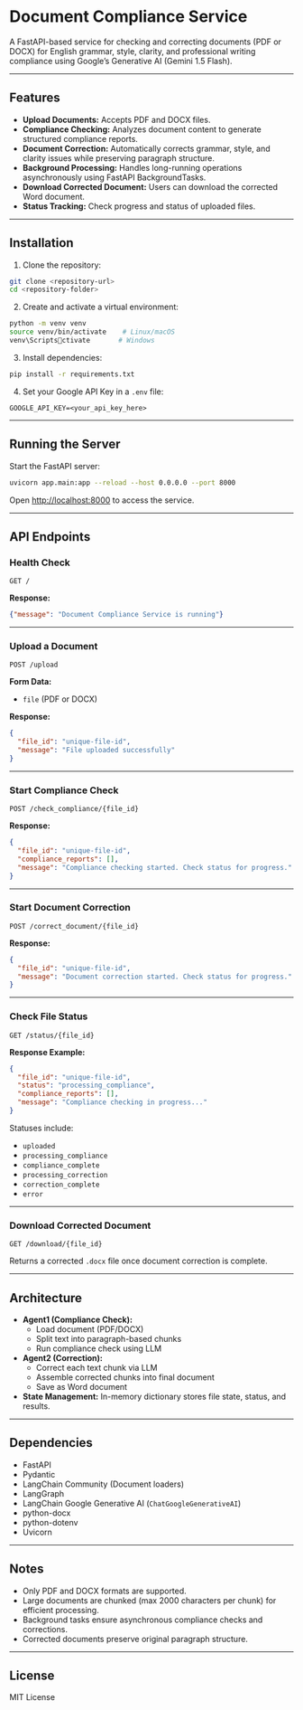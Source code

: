 # Document Compliance Service

A FastAPI-based service for checking and correcting documents (PDF or DOCX) for English grammar, style, clarity, and professional writing compliance using Google’s Generative AI (Gemini 1.5 Flash).

---

## Features

- **Upload Documents:** Accepts PDF and DOCX files.
- **Compliance Checking:** Analyzes document content to generate structured compliance reports.
- **Document Correction:** Automatically corrects grammar, style, and clarity issues while preserving paragraph structure.
- **Background Processing:** Handles long-running operations asynchronously using FastAPI BackgroundTasks.
- **Download Corrected Document:** Users can download the corrected Word document.
- **Status Tracking:** Check progress and status of uploaded files.

---

## Installation

1. Clone the repository:
```bash
git clone <repository-url>
cd <repository-folder>
```

2. Create and activate a virtual environment:
```bash
python -m venv venv
source venv/bin/activate    # Linux/macOS
venv\Scriptsctivate       # Windows
```

3. Install dependencies:
```bash
pip install -r requirements.txt
```

4. Set your Google API Key in a `.env` file:
```
GOOGLE_API_KEY=<your_api_key_here>
```

---

## Running the Server

Start the FastAPI server:
```bash
uvicorn app.main:app --reload --host 0.0.0.0 --port 8000
```

Open [http://localhost:8000](http://localhost:8000) to access the service.

---

## API Endpoints

### Health Check
```http
GET /
```
**Response:**
```json
{"message": "Document Compliance Service is running"}
```

---

### Upload a Document
```http
POST /upload
```
**Form Data:**
- `file` (PDF or DOCX)

**Response:**
```json
{
  "file_id": "unique-file-id",
  "message": "File uploaded successfully"
}
```

---

### Start Compliance Check
```http
POST /check_compliance/{file_id}
```

**Response:**
```json
{
  "file_id": "unique-file-id",
  "compliance_reports": [],
  "message": "Compliance checking started. Check status for progress."
}
```

---

### Start Document Correction
```http
POST /correct_document/{file_id}
```

**Response:**
```json
{
  "file_id": "unique-file-id",
  "message": "Document correction started. Check status for progress."
}
```

---

### Check File Status
```http
GET /status/{file_id}
```

**Response Example:**
```json
{
  "file_id": "unique-file-id",
  "status": "processing_compliance",
  "compliance_reports": [],
  "message": "Compliance checking in progress..."
}
```

Statuses include:
- `uploaded`
- `processing_compliance`
- `compliance_complete`
- `processing_correction`
- `correction_complete`
- `error`

---

### Download Corrected Document
```http
GET /download/{file_id}
```
Returns a corrected `.docx` file once document correction is complete.

---

## Architecture

- **Agent1 (Compliance Check):**
  - Load document (PDF/DOCX)
  - Split text into paragraph-based chunks
  - Run compliance check using LLM
- **Agent2 (Correction):**
  - Correct each text chunk via LLM
  - Assemble corrected chunks into final document
  - Save as Word document
- **State Management:** In-memory dictionary stores file state, status, and results.

---

## Dependencies

- FastAPI
- Pydantic
- LangChain Community (Document loaders)
- LangGraph
- LangChain Google Generative AI (`ChatGoogleGenerativeAI`)
- python-docx
- python-dotenv
- Uvicorn

---

## Notes

- Only PDF and DOCX formats are supported.
- Large documents are chunked (max 2000 characters per chunk) for efficient processing.
- Background tasks ensure asynchronous compliance checks and corrections.
- Corrected documents preserve original paragraph structure.

---

## License

MIT License
